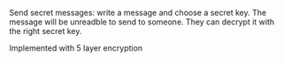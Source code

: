 Send secret messages: write a message and choose a secret key. The message will be unreadble to send to someone. They can decrypt it with the right secret key.

Implemented with 5 layer encryption

